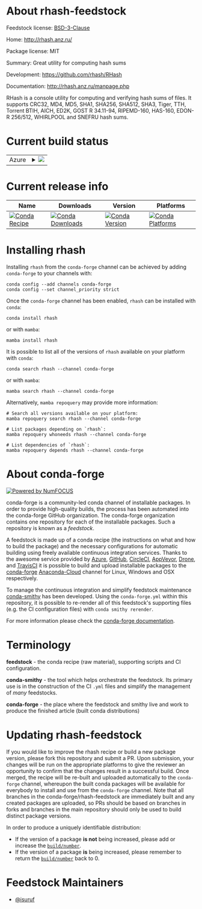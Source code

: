 About rhash-feedstock
=====================

Feedstock license: [BSD-3-Clause](https://github.com/conda-forge/rhash-feedstock/blob/main/LICENSE.txt)

Home: http://rhash.anz.ru/

Package license: MIT

Summary: Great utility for computing hash sums

Development: https://github.com/rhash/RHash

Documentation: http://rhash.anz.ru/manpage.php

RHash is a console utility for computing and verifying hash sums of files. It supports CRC32, MD4, MD5, SHA1, SHA256, SHA512, SHA3, Tiger, TTH, Torrent BTIH, AICH, ED2K, GOST R 34.11-94, RIPEMD-160, HAS-160, EDON-R 256/512, WHIRLPOOL and SNEFRU hash sums.


Current build status
====================


<table>
    
  <tr>
    <td>Azure</td>
    <td>
      <details>
        <summary>
          <a href="https://dev.azure.com/conda-forge/feedstock-builds/_build/latest?definitionId=1854&branchName=main">
            <img src="https://dev.azure.com/conda-forge/feedstock-builds/_apis/build/status/rhash-feedstock?branchName=main">
          </a>
        </summary>
        <table>
          <thead><tr><th>Variant</th><th>Status</th></tr></thead>
          <tbody><tr>
              <td>linux_64</td>
              <td>
                <a href="https://dev.azure.com/conda-forge/feedstock-builds/_build/latest?definitionId=1854&branchName=main">
                  <img src="https://dev.azure.com/conda-forge/feedstock-builds/_apis/build/status/rhash-feedstock?branchName=main&jobName=linux&configuration=linux%20linux_64_" alt="variant">
                </a>
              </td>
            </tr><tr>
              <td>linux_aarch64</td>
              <td>
                <a href="https://dev.azure.com/conda-forge/feedstock-builds/_build/latest?definitionId=1854&branchName=main">
                  <img src="https://dev.azure.com/conda-forge/feedstock-builds/_apis/build/status/rhash-feedstock?branchName=main&jobName=linux&configuration=linux%20linux_aarch64_" alt="variant">
                </a>
              </td>
            </tr><tr>
              <td>linux_ppc64le</td>
              <td>
                <a href="https://dev.azure.com/conda-forge/feedstock-builds/_build/latest?definitionId=1854&branchName=main">
                  <img src="https://dev.azure.com/conda-forge/feedstock-builds/_apis/build/status/rhash-feedstock?branchName=main&jobName=linux&configuration=linux%20linux_ppc64le_" alt="variant">
                </a>
              </td>
            </tr><tr>
              <td>osx_64</td>
              <td>
                <a href="https://dev.azure.com/conda-forge/feedstock-builds/_build/latest?definitionId=1854&branchName=main">
                  <img src="https://dev.azure.com/conda-forge/feedstock-builds/_apis/build/status/rhash-feedstock?branchName=main&jobName=osx&configuration=osx%20osx_64_" alt="variant">
                </a>
              </td>
            </tr><tr>
              <td>osx_arm64</td>
              <td>
                <a href="https://dev.azure.com/conda-forge/feedstock-builds/_build/latest?definitionId=1854&branchName=main">
                  <img src="https://dev.azure.com/conda-forge/feedstock-builds/_apis/build/status/rhash-feedstock?branchName=main&jobName=osx&configuration=osx%20osx_arm64_" alt="variant">
                </a>
              </td>
            </tr>
          </tbody>
        </table>
      </details>
    </td>
  </tr>
</table>

Current release info
====================

| Name | Downloads | Version | Platforms |
| --- | --- | --- | --- |
| [![Conda Recipe](https://img.shields.io/badge/recipe-rhash-green.svg)](https://anaconda.org/conda-forge/rhash) | [![Conda Downloads](https://img.shields.io/conda/dn/conda-forge/rhash.svg)](https://anaconda.org/conda-forge/rhash) | [![Conda Version](https://img.shields.io/conda/vn/conda-forge/rhash.svg)](https://anaconda.org/conda-forge/rhash) | [![Conda Platforms](https://img.shields.io/conda/pn/conda-forge/rhash.svg)](https://anaconda.org/conda-forge/rhash) |

Installing rhash
================

Installing `rhash` from the `conda-forge` channel can be achieved by adding `conda-forge` to your channels with:

```
conda config --add channels conda-forge
conda config --set channel_priority strict
```

Once the `conda-forge` channel has been enabled, `rhash` can be installed with `conda`:

```
conda install rhash
```

or with `mamba`:

```
mamba install rhash
```

It is possible to list all of the versions of `rhash` available on your platform with `conda`:

```
conda search rhash --channel conda-forge
```

or with `mamba`:

```
mamba search rhash --channel conda-forge
```

Alternatively, `mamba repoquery` may provide more information:

```
# Search all versions available on your platform:
mamba repoquery search rhash --channel conda-forge

# List packages depending on `rhash`:
mamba repoquery whoneeds rhash --channel conda-forge

# List dependencies of `rhash`:
mamba repoquery depends rhash --channel conda-forge
```


About conda-forge
=================

[![Powered by
NumFOCUS](https://img.shields.io/badge/powered%20by-NumFOCUS-orange.svg?style=flat&colorA=E1523D&colorB=007D8A)](https://numfocus.org)

conda-forge is a community-led conda channel of installable packages.
In order to provide high-quality builds, the process has been automated into the
conda-forge GitHub organization. The conda-forge organization contains one repository
for each of the installable packages. Such a repository is known as a *feedstock*.

A feedstock is made up of a conda recipe (the instructions on what and how to build
the package) and the necessary configurations for automatic building using freely
available continuous integration services. Thanks to the awesome service provided by
[Azure](https://azure.microsoft.com/en-us/services/devops/), [GitHub](https://github.com/),
[CircleCI](https://circleci.com/), [AppVeyor](https://www.appveyor.com/),
[Drone](https://cloud.drone.io/welcome), and [TravisCI](https://travis-ci.com/)
it is possible to build and upload installable packages to the
[conda-forge](https://anaconda.org/conda-forge) [Anaconda-Cloud](https://anaconda.org/)
channel for Linux, Windows and OSX respectively.

To manage the continuous integration and simplify feedstock maintenance
[conda-smithy](https://github.com/conda-forge/conda-smithy) has been developed.
Using the ``conda-forge.yml`` within this repository, it is possible to re-render all of
this feedstock's supporting files (e.g. the CI configuration files) with ``conda smithy rerender``.

For more information please check the [conda-forge documentation](https://conda-forge.org/docs/).

Terminology
===========

**feedstock** - the conda recipe (raw material), supporting scripts and CI configuration.

**conda-smithy** - the tool which helps orchestrate the feedstock.
                   Its primary use is in the construction of the CI ``.yml`` files
                   and simplify the management of *many* feedstocks.

**conda-forge** - the place where the feedstock and smithy live and work to
                  produce the finished article (built conda distributions)


Updating rhash-feedstock
========================

If you would like to improve the rhash recipe or build a new
package version, please fork this repository and submit a PR. Upon submission,
your changes will be run on the appropriate platforms to give the reviewer an
opportunity to confirm that the changes result in a successful build. Once
merged, the recipe will be re-built and uploaded automatically to the
`conda-forge` channel, whereupon the built conda packages will be available for
everybody to install and use from the `conda-forge` channel.
Note that all branches in the conda-forge/rhash-feedstock are
immediately built and any created packages are uploaded, so PRs should be based
on branches in forks and branches in the main repository should only be used to
build distinct package versions.

In order to produce a uniquely identifiable distribution:
 * If the version of a package **is not** being increased, please add or increase
   the [``build/number``](https://docs.conda.io/projects/conda-build/en/latest/resources/define-metadata.html#build-number-and-string).
 * If the version of a package **is** being increased, please remember to return
   the [``build/number``](https://docs.conda.io/projects/conda-build/en/latest/resources/define-metadata.html#build-number-and-string)
   back to 0.

Feedstock Maintainers
=====================

* [@isuruf](https://github.com/isuruf/)

